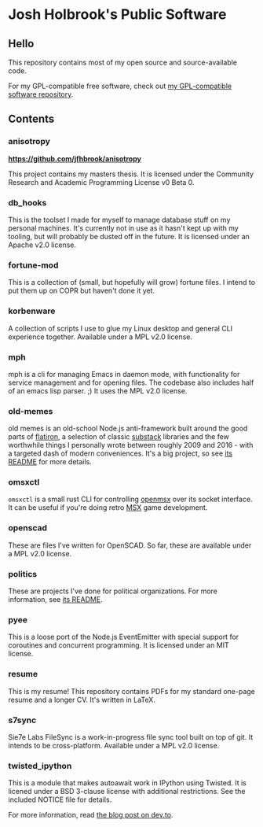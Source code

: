 # Josh Holbrook's Public Software

## Hello

This repository contains most of my open source and source-available code.

For my GPL-compatible free software, check out [my GPL-compatible software repository](https://github.com/jfhbrook/public-gpl).

## Contents

### anisotropy

**<https://github.com/jfhbrook/anisotropy>**

This project contains my masters thesis. It is licensed under the Community
Research and Academic Programming License v0 Beta 0.

### db_hooks

This is the toolset I made for myself to manage database stuff on my personal
machines. It's currently not in use as it hasn't kept up with my tooling, but
will probably be dusted off in the future. It is licensed under an Apache v2.0
license.

### fortune-mod

This is a collection of (small, but hopefully will grow) fortune files. I
intend to put them up on COPR but haven't done it yet.

### korbenware
A collection of scripts I use to glue my Linux desktop and general CLI experience
together. Available under a MPL v2.0 license.

### mph

mph is a cli for managing Emacs in daemon mode, with functionality for service
management and for opening files. The codebase also includes half of an emacs
lisp parser. ;) It uses the MPL v2.0 license.

### old-memes

old memes is an old-school Node.js anti-framework built around the good parts
of [flatiron](https://github.com/flatiron), a selection of classic [substack](https://github.com/substack) libraries and the few worthwhile
things I personally wrote between roughly 2009 and 2016 - with a targeted
dash of modern conveniences. It's a big project, so see [its README](./old-memes/README.md) for more
details.

### omsxctl

`omsxctl` is a small rust CLI for controlling [openmsx](https://openmsx.org/) over its socket interface.
It can be useful if you're doing retro [MSX](https://en.wikipedia.org/wiki/MSX) game development.

### openscad

These are files I've written for OpenSCAD. So far, these are available under a
MPL v2.0 license.

### politics

These are projects I've done for political organizations. For more information,
see [its README](./politics/README.md).

### pyee

This is a loose port of the Node.js EventEmitter with special support for
coroutines and concurrent programming. It is licensed under an MIT license.

### resume

This is my resume! This repository contains PDFs for my standard one-page resume
and a longer CV. It's written in LaTeX.

### s7sync

Sie7e Labs FileSync is a work-in-progress file sync tool built on top of git.
It intends to be cross-platform. Available under a MPL v2.0 license.

### twisted_ipython

This is a module that makes autoawait work in IPython using Twisted. It is
licened under a BSD 3-clause license with additional restrictions. See
the included NOTICE file for details.

For more information, read [the blog post on dev.to](https://dev.to/jfhbrook/twistedipython-autoawait-in-jupyter-notebooks-with-twisted-lee).
